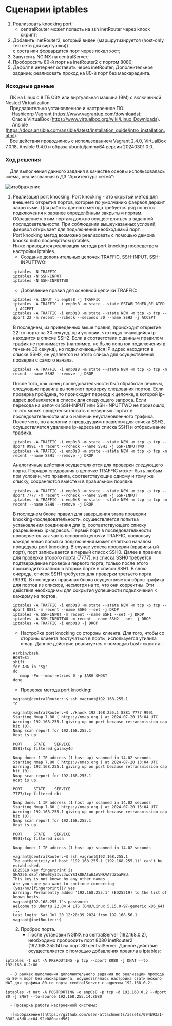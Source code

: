 # Сценарии iptables
1. Реализовать knocking port:
   - centralRouter может попасть на ssh inetRouter через knock скрипт;
2. Добавить inetRouter2, который виден (маршрутизируется (host-only тип сети для виртуалки))<br/>
   с хоста или форвардится порт через локал хост;
3. Запутсить NGINX на centralServer;
4. Проборосить 80-й порт на inetRouter2 c портом 8080;
5. Дефолт в интернет оставить через inetRouter;
   Дополнительное задание: реализовать проход на 80-й порт без маскарадинга.
### Исходные данные ###
&ensp;&ensp;ПК на Linux c 8 ГБ ОЗУ или виртуальная машина (ВМ) с включенной Nested Virtualization.<br/>
&ensp;&ensp;Предварительно установленное и настроенное ПО:<br/>
&ensp;&ensp;&ensp;Hashicorp Vagrant (https://www.vagrantup.com/downloads);<br/>
&ensp;&ensp;&ensp;Oracle VirtualBox (https://www.virtualbox.org/wiki/Linux_Downloads).<br/>
&ensp;&ensp;&ensp;Ansible (https://docs.ansible.com/ansible/latest/installation_guide/intro_installation.html).<br/>
&ensp;&ensp;Все действия проводились с использованием Vagrant 2.4.0, VirtualBox 7.0.18, Ansible 9.4.0 и образа ubuntu/jammy64 версии 20240301.0.0. <br/>
### Ход решения ###
&ensp;&ensp;Для выполнения данного задания в качестве основы использовалась схема, реализованная в ДЗ "Архитектура сетей":

![изображение](https://github.com/user-attachments/assets/8841be0a-1533-4fb0-b7a7-2a5626706452)

1. Реализация port knocking.
   Port knocking - это скрытый метод для внешнего открытия портов, которые по умолчанию фаервол держит закрытыми. Для работы данного метода требуется ряд попыток подключения к заранее определённым закрытым портам. Обращение к этим портам должно осуществляться в заданной последовательности. При соблюдении вышеуказанных условий, фаервол открывает для подключения необходимый порт.<br/>
   Port knocking метод возможно реализовать с помощью демона knockd либо посредством iptables.<br/>
   Ниже приводится реализация метода port knocking посредством настройки iptables.
   - Создание дополнительных цепочек TRAFFIC, SSH-INPUT, SSH-INPUTTWO:
   ```shell
   iptables -N TRAFFIC
   iptables -N SSH-INPUT
   iptables -N SSH-INPUTTWO
   ```
   - Добавление правил для основной цепочки TRAFFIC:
   ```shell
   iptables -A INPUT -i enp0s8 -j TRAFFIC
   iptables -A TRAFFIC -i enp0s8 -m state --state ESTABLISHED,RELATED -j ACCEPT
   iptables -A TRAFFIC -i enp0s8 -m state --state NEW -m tcp -p tcp --dport 22 -m recent --rcheck --seconds 30 --name SSH2 -j ACCEPT
   ```
   В последнем, из приведённых выше правил, происходит открытие 22-го порта на 30 секунд, при условии, что подключающийся ip находится в списке SSH2. Если в соответствии с данным правилом трафик не принимается (например, не было попыток подключения в течение 30 секунд), но подключающийся IP-адрес находится в списке SSH2, он удаляется из этого списка для осуществления проверки с самого начала.
   ```shell
   iptables -A TRAFFIC -i enp0s8 -m state --state NEW -m tcp -p tcp -m recent --name SSH2 --remove -j DROP
   ```
   После того, как конец последовательности был обработан первым, следующие правила выполняют проверку следования портов. Если проверка пройдена, то происходит переход к цепочке, в которой ip-адрес добавляется в список для следующего запроса. Если перехода на цепочки SSH-INPUT или SSH-INPUTTWO не произошло, то это может свидетельствовать о неверных портах в последовательности или о наличии неустановленного трафика. После чего, по аналогии с предыдущим правилом для списка SSH2, осуществляется удаление ip-адреса из списка SSH1 и отбрасывание трафика.
   ```shell
   iptables -A TRAFFIC -i enp0s8 -m state --state NEW -m tcp -p tcp --dport 9991 -m recent --rcheck --name SSH1 -j SSH-INPUTTWO
   iptables -A TRAFFIC -i enp0s8 -m state --state NEW -m tcp -p tcp -m recent --name SSH1 --remove -j DROP
   ```
   Аналогичные действия осуществляются для проверки следующего порта. Порядок следования в цепочке TRAFFIC может быть любым при условии, что правила, соответствующие одному и тому же списку, сохраняются вместе и в правильном порядке.
   ```shell
   iptables -A TRAFFIC -i enp0s8 -m state --state NEW -m tcp -p tcp --dport 7777 -m recent --rcheck --name SSH0 -j SSH-INPUT
   iptables -A TRAFFIC -i enp0s8 -m state --state NEW -m tcp -p tcp -m recent --name SSH0 --remove -j DROP
   ```
   В последнем блоке правил для завершения этапа проверки knocking-последовательности, осуществляется попытка установления соединения для ip, соответствующего списку разрешённых ip-адресов. Первый порт в последовательности проверяется как часть основной цепочки TRAFFIC, поскольку каждая новая попытка подключения может являться началом процедуры port knocking. В случае успеха проверки (правильный порт), порт записывается в первый список SSH0. Далее в правиле для проверки второго порта (7777), из списка SSH0 требуется подтверждение проверки первого порта, только после этого производится запись о втором порте в список SSH1. В свою очередь, список SSH1 требуется для проверки третьего порта (9991). В последних правилах блока осуществляется сброс трафика для портов из списков, несмотря на то, что они корректны. Эти действия необходимы для сокрытия успешности подключения к каждому из портов.
   ```shell
   iptables -A TRAFFIC -i enp0s8 -m state --state NEW -m tcp -p tcp --dport 8881 -m recent --name SSH0 --set -j DROP
   iptables -A SSH-INPUT -m recent --name SSH1 --set -j DROP
   iptables -A SSH-INPUTTWO -m recent --name SSH2 --set -j DROP
   iptables -A TRAFFIC -i enp0s8 -j DROP
   ```    
   - Настройка port knocking со стороны клиента. Для того, чтобы со стороны клиента постучаться в порты, используется утилита nmap. Данное действие реализуется с помощью bash-скрипта:
   ```shell
   #!/bin/bash
   HOST=$1
   shift
   for ARG in "$@"
   do
      nmap -Pn --max-retries 0 -p $ARG $HOST
   done
   ```
   - Проверка метода port knocking:
   ```shell
   vagrant@centralRouter:~$ ssh vagrant@192.168.255.1
   ^C
   
   vagrant@centralRouter:~$ ./knock 192.168.255.1 8881 7777 9991
   Starting Nmap 7.80 ( https://nmap.org ) at 2024-07-20 13:04 UTC
   Warning: 192.168.255.1 giving up on port because retransmission cap hit (0).
   Nmap scan report for 192.168.255.1
   Host is up.

   PORT     STATE    SERVICE
   8881/tcp filtered galaxy4d

   Nmap done: 1 IP address (1 host up) scanned in 14.02 seconds
   Starting Nmap 7.80 ( https://nmap.org ) at 2024-07-20 13:04 UTC
   Warning: 192.168.255.1 giving up on port because retransmission cap hit (0).
   Nmap scan report for 192.168.255.1
   Host is up.

   PORT     STATE    SERVICE
   7777/tcp filtered cbt

   Nmap done: 1 IP address (1 host up) scanned in 14.02 seconds
   Starting Nmap 7.80 ( https://nmap.org ) at 2024-07-20 13:04 UTC
   Warning: 192.168.255.1 giving up on port because retransmission cap hit (0).
   Nmap scan report for 192.168.255.1
   Host is up.

   PORT     STATE    SERVICE
   9991/tcp filtered issa

   Nmap done: 1 IP address (1 host up) scanned in 14.02 seconds
   
   vagrant@centralRouter:~$ ssh vagrant@192.168.255.1
   The authenticity of host '192.168.255.1 (192.168.255.1)' can't be established.
   ED25519 key fingerprint is SHA256:dEof/6Fm9Iy3IvzJwcYS1k0EAtuEJAVNkVA7dZbaPBU.
   This key is not known by any other names
   Are you sure you want to continue connecting (yes/no/[fingerprint])? yes
   Warning: Permanently added '192.168.255.1' (ED25519) to the list of known hosts.
   vagrant@192.168.255.1's password: 
   Welcome to Ubuntu 22.04.4 LTS (GNU/Linux 5.15.0-97-generic x86_64)
   ...
   Last login: Sat Jul 20 12:28:39 2024 from 192.168.56.1
   vagrant@inetRouter:~$
   ```
   2. Проброс порта.
      - После установки NGINX на centralServer (192.168.0.2), необходимо пробросить порт 8080 inetRouter2 (192.168.255.14) на порт 80 centralServer. Данное действие осуществляется с помощью добавления правила в iptables:
```shell
iptables -t nat -A PREROUTING -p tcp --dport 8080 -j DNAT --to 192.168.0.2:80
```
      - В рамках выполнения дополнительного задания по реализации прохода на 80-й порт без маскарадинга, осуществлялась настройка статического NAT для трафика 80-го порта centralServer с адресом 192.168.0.2:
```shell
iptables -t nat -A POSTROUTING -o enp0s8 -p tcp -d 192.168.0.2 --dport 80 -j SNAT --to-source 192.168.255.14:8080
```
      - Проверка работы настроенной системы:

      ![изображение](https://github.com/user-attachments/assets/094b93a1-6382-43d8-ac04-92e080aacd56)

   
   
   
    


